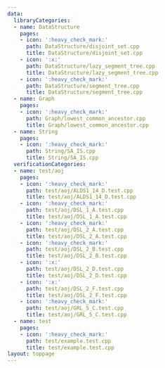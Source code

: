 ```yaml
---
data:
  libraryCategories:
  - name: DataStructure
    pages:
    - icon: ':heavy_check_mark:'
      path: DataStructure/disjoint_set.cpp
      title: DataStructure/disjoint_set.cpp
    - icon: ':x:'
      path: DataStructure/lazy_segment_tree.cpp
      title: DataStructure/lazy_segment_tree.cpp
    - icon: ':heavy_check_mark:'
      path: DataStructure/segment_tree.cpp
      title: DataStructure/segment_tree.cpp
  - name: Graph
    pages:
    - icon: ':heavy_check_mark:'
      path: Graph/lowest_common_ancestor.cpp
      title: Graph/lowest_common_ancestor.cpp
  - name: String
    pages:
    - icon: ':heavy_check_mark:'
      path: String/SA_IS.cpp
      title: String/SA_IS.cpp
  verificationCategories:
  - name: test/aoj
    pages:
    - icon: ':heavy_check_mark:'
      path: test/aoj/ALDS1_14_D.test.cpp
      title: test/aoj/ALDS1_14_D.test.cpp
    - icon: ':heavy_check_mark:'
      path: test/aoj/DSL_1_A.test.cpp
      title: test/aoj/DSL_1_A.test.cpp
    - icon: ':heavy_check_mark:'
      path: test/aoj/DSL_2_A.test.cpp
      title: test/aoj/DSL_2_A.test.cpp
    - icon: ':heavy_check_mark:'
      path: test/aoj/DSL_2_B.test.cpp
      title: test/aoj/DSL_2_B.test.cpp
    - icon: ':x:'
      path: test/aoj/DSL_2_D.test.cpp
      title: test/aoj/DSL_2_D.test.cpp
    - icon: ':x:'
      path: test/aoj/DSL_2_F.test.cpp
      title: test/aoj/DSL_2_F.test.cpp
    - icon: ':heavy_check_mark:'
      path: test/aoj/GRL_5_C.test.cpp
      title: test/aoj/GRL_5_C.test.cpp
  - name: test
    pages:
    - icon: ':heavy_check_mark:'
      path: test/example.test.cpp
      title: test/example.test.cpp
layout: toppage
---
```

